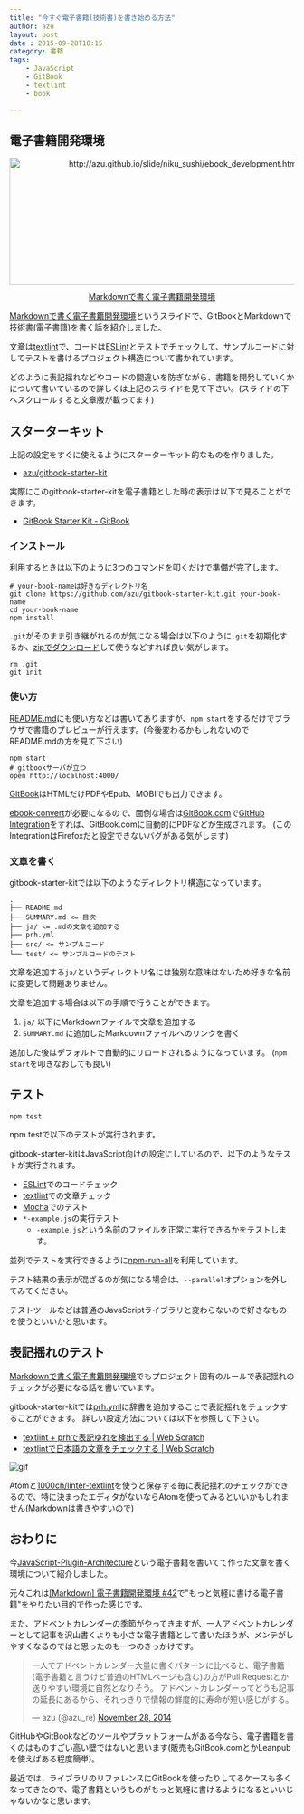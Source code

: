 ```yaml
---
title: "今すぐ電子書籍(技術書)を書き始める方法"
author: azu
layout: post
date : 2015-09-28T18:15
category: 書籍
tags:
    - JavaScript
    - GitBook
    - textlint
    - book

---
```


## 電子書籍開発環境

<div class="kwout" style="text-align: center;"><a href="http://azu.github.io/slide/niku_sushi/ebook_development.html"><img src="http://kwout.com/cutout/a/94/x9/4x5_bor.jpg" alt="http://azu.github.io/slide/niku_sushi/ebook_development.html" title="Markdownで書く電子書籍開発環境" width="600" height="225" style="border: none;" /></a><p style="margin-top: 10px; text-align: center;"><a href="http://azu.github.io/slide/niku_sushi/ebook_development.html">Markdownで書く電子書籍開発環境</a></p></div>

[Markdownで書く電子書籍開発環境](http://azu.github.io/slide/niku_sushi/ebook_development.html "Markdownで書く電子書籍開発環境")というスライドで、GitBookとMarkdownで技術書(電子書籍)を書く話を紹介しました。

文章は[textlint](https://github.com/azu/textlint "textlint")で、コードは[ESLint](http://eslint.org/ "ESLint")とテストでチェックして、サンプルコードに対してテストを書けるプロジェクト構造について書かれています。

どのように表記揺れなどやコードの間違いを防ぎながら、書籍を開発していくかについて書いているので詳しくは上記のスライドを見て下さい。(スライドの下へスクロールすると文章版が載ってます)

## スターターキット

上記の設定をすぐに使えるようにスターターキット的なものを作りました。

- [azu/gitbook-starter-kit](https://github.com/azu/gitbook-starter-kit "azu/gitbook-starter-kit")

実際にこのgitbook-starter-kitを電子書籍とした時の表示は以下で見ることができます。

- [GitBook Starter Kit - GitBook](https://www.gitbook.com/book/azu/gitbook-starter-kit/details "GitBook Starter Kit - GitBook")


### インストール

利用するときは以下のように3つのコマンドを叩くだけで準備が完了します。

```
# your-book-nameは好きなディレクトリ名
git clone https://github.com/azu/gitbook-starter-kit.git your-book-name
cd your-book-name
npm install
```

`.git`がそのまま引き継がれるのが気になる場合は以下のように`.git`を初期化するか、[zipでダウンロード](https://github.com/azu/gitbook-starter-kit/archive/master.zip)して使うなどすれば良い気がします。

```
rm .git
git init
```

### 使い方

[README.md](https://github.com/azu/gitbook-starter-kit)にも使い方などは書いてありますが、`npm start`をするだけでブラウザで書籍のプレビューが行えます。(今後変わるかもしれないのでREADME.mdの方を見て下さい)

```
npm start
# gitbookサーバが立つ
open http://localhost:4000/
```

[GitBook](https://github.com/GitbookIO/gitbook "GitBook")はHTMLだけPDFやEpub、MOBIでも出力できます。

[ebook-convert](http://manual.calibre-ebook.com/cli/ebook-convert.html "ebook-convert")が必要になるので、面倒な場合は[GitBook.com](https://www.gitbook.com/)で[GitHub Integration](https://help.gitbook.com/github/index.html "GitHub Integration | Documentation")をすれば、GitBook.comに自動的にPDFなどが生成されます。
(このIntegrationはFirefoxだと設定できないバグがある気がします)

### 文章を書く

gitbook-starter-kitでは以下のようなディレクトリ構造になっています。

```
.
├── README.md
├── SUMMARY.md <= 目次
├── ja/ <= .mdの文章を追加する
├── prh.yml
├── src/ <= サンプルコード
└── test/ <= サンプルコードのテスト
```

文章を追加する`ja/`というディレクトリ名には独別な意味はないため好きな名前に変更して問題ありません。

文章を追加する場合は以下の手順で行うことができます。

1. `ja/` 以下にMarkdownファイルで文章を追加する
2. `SUMMARY.md` に追加したMarkdownファイルへのリンクを書く

追加した後はデフォルトで自動的にリロードされるようになっています。
(`npm start`を叩きなおしても良い)


## テスト


    npm test


npm testで以下のテストが実行されます。

gitbook-starter-kitはJavaScript向けの設定にしているので、以下のようなテストが実行されます。

- [ESLint](http://eslint.org/ "ESLint")でのコードチェック
- [textlint](https://github.com/azu/textlint "textlint")での文章チェック
- [Mocha](http://mochajs.org/ "Mocha")でのテスト
- `*-example.js`の実行テスト
    - `-example.js`という名前のファイルを正常に実行できるかをテストします。

並列でテストを実行できるように[npm-run-all](https://github.com/mysticatea/npm-run-all "npm-run-all")を利用しています。

テスト結果の表示が混ざるのが気になる場合は、`--parallel`オプションを外してみてください。

テストツールなどは普通のJavaScriptライブラリと変わらないので好きなものを使うといいかと思います。

## 表記揺れのテスト

[Markdownで書く電子書籍開発環境](http://azu.github.io/slide/niku_sushi/ebook_development.html "Markdownで書く電子書籍開発環境")でもプロジェクト固有のルールで表記揺れのチェックが必要になる話を書いています。

gitbook-starter-kitでは[prh.yml](https://github.com/azu/gitbook-starter-kit/blob/master/prh.yml)に辞書を追加することで表記揺れをチェックすることができます。
詳しい設定方法については以下を参照して下さい。

- [textlint + prhで表記ゆれを検出する | Web Scratch](http://efcl.info/2015/09/14/textlint-rule-prh/ "textlint + prhで表記ゆれを検出する | Web Scratch")
- [textlintで日本語の文章をチェックする | Web Scratch](http://efcl.info/2015/09/10/introduce-textlint/ "textlintで日本語の文章をチェックする | Web Scratch")

![gif](https://embed.gyazo.com/af14634690a0515c2c5ce56bd2fd6431.gif)

Atomと[1000ch/linter-textlint](https://github.com/1000ch/linter-textlint "1000ch/linter-textlint")を使うと保存する毎に表記揺れのチェックができるので、特に決まったエディタがないならAtomを使ってみるといいかもしれません(Markdownは書きやすいので)

## おわりに

今[JavaScript-Plugin-Architecture](https://github.com/azu/JavaScript-Plugin-Architecture "JavaScript-Plugin-Architecture")という電子書籍を書いてて作った文章を書く環境について紹介しました。

元々これは[[Markdown] 電子書籍開発環境 #42](https://github.com/azu/azu/issues/42 "[Markdown] 電子書籍開発環境 #42")で"もっと気軽に書ける電子書籍"をやりたい目的で作った感じです。

また、アドベントカレンダーの季節がやってきますが、一人アドベントカレンダーとして記事を沢山書くよりも小さな電子書籍として書いたほうが、メンテがしやすくなるのではと思ったのも一つのきっかけです。

<blockquote class="twitter-tweet" lang="en"><p lang="ja" dir="ltr">一人でアドベントカレンダー大量に書くパターンに比べると、電子書籍(電子書籍と言うけど普通のHTMLページも含む)の方がPull Requestとか送りやすい環境に自然となりそう。&#10;アドベントカレンダーってどうも記事の延長にあるから、それっきりで情報の鮮度的に寿命が短い感じがする。</p>&mdash; azu (@azu_re) <a href="https://twitter.com/azu_re/status/538307698215751680">November 28, 2014</a></blockquote>
<script async src="//platform.twitter.com/widgets.js" charset="utf-8"></script>

GitHubやGitBookなどのツールやプラットフォームがある今なら、電子書籍を書くのはものすごい高い壁ではないと思います(販売もGitBook.comとかLeanpubを使えばある程度簡単)。

最近では、ライブラリのリファレンスにGitBookを使ったりしてるケースも多くなってきたので、電子書籍というものがもっと気軽に書けるようになるといいじゃないかなと思います。